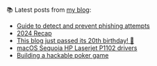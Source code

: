 
📚 Latest posts from <a href="https://blog.kartones.net/">my blog</a>:

<!--START_SECTION:blogposts-->
* [Guide to detect and prevent phishing attempts](https:&#x2F;&#x2F;blog.kartones.net&#x2F;post&#x2F;phishing-detection-and-prevention-guide&#x2F;)
* [2024 Recap](https:&#x2F;&#x2F;blog.kartones.net&#x2F;post&#x2F;2024-recap&#x2F;)
* [This blog just passed its 20th birthday! 🎂](https:&#x2F;&#x2F;blog.kartones.net&#x2F;post&#x2F;blog-20th-birthday&#x2F;)
* [macOS Sequoia HP Laserjet P1102 drivers](https:&#x2F;&#x2F;blog.kartones.net&#x2F;post&#x2F;macos-sequoia-hp-laserjet-p1102-drivers&#x2F;)
* [Building a hackable poker game](https:&#x2F;&#x2F;blog.kartones.net&#x2F;post&#x2F;building-a-hackable-poker-game&#x2F;)
<!--END_SECTION:blogposts-->

